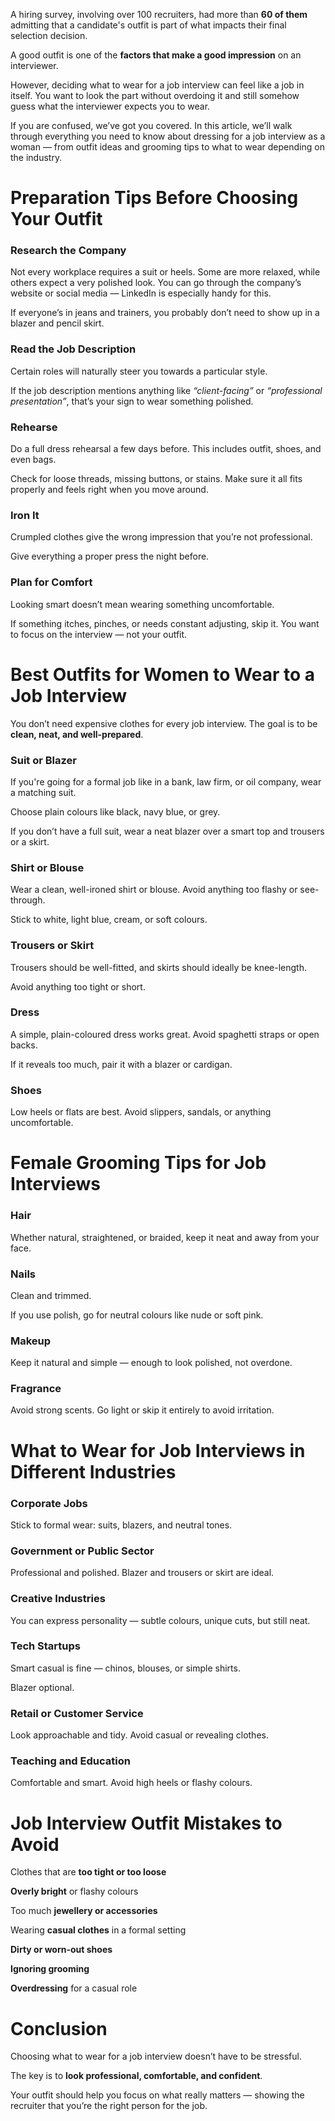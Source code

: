 A hiring survey, involving over 100 recruiters, had more than **60 of them** admitting that a candidate's outfit is part of what impacts their final selection decision.  

A good outfit is one of the **factors that make a good impression** on an interviewer.  

However, deciding what to wear for a job interview can feel like a job in itself. You want to look the part without overdoing it and still somehow guess what the interviewer expects you to wear.  

If you are confused, we’ve got you covered. In this article, we’ll walk through everything you need to know about dressing for a job interview as a woman — from outfit ideas and grooming tips to what to wear depending on the industry.  



# Preparation Tips Before Choosing Your Outfit


### **Research the Company**

Not every workplace requires a suit or heels. Some are more relaxed, while others expect a very polished look. You can go through the company’s website or social media — LinkedIn is especially handy for this.  

If everyone’s in jeans and trainers, you probably don’t need to show up in a blazer and pencil skirt.  



### **Read the Job Description**

Certain roles will naturally steer you towards a particular style.  

If the job description mentions anything like _“client-facing”_ or _“professional presentation”_, that’s your sign to wear something polished.  



### **Rehearse**

Do a full dress rehearsal a few days before. This includes outfit, shoes, and even bags.  

Check for loose threads, missing buttons, or stains. Make sure it all fits properly and feels right when you move around.  



### **Iron It**

Crumpled clothes give the wrong impression that you’re not professional.  

Give everything a proper press the night before.  



### **Plan for Comfort**

Looking smart doesn’t mean wearing something uncomfortable.  

If something itches, pinches, or needs constant adjusting, skip it. You want to focus on the interview — not your outfit.  



# Best Outfits for Women to Wear to a Job Interview


You don’t need expensive clothes for every job interview. The goal is to be **clean, neat, and well-prepared**.  



### **Suit or Blazer**

If you're going for a formal job like in a bank, law firm, or oil company, wear a matching suit.  

Choose plain colours like black, navy blue, or grey.  

If you don’t have a full suit, wear a neat blazer over a smart top and trousers or a skirt.  



### **Shirt or Blouse**

Wear a clean, well-ironed shirt or blouse. Avoid anything too flashy or see-through.  

Stick to white, light blue, cream, or soft colours.  



### **Trousers or Skirt**

Trousers should be well-fitted, and skirts should ideally be knee-length.  

Avoid anything too tight or short.  



### **Dress**

A simple, plain-coloured dress works great. Avoid spaghetti straps or open backs.  

If it reveals too much, pair it with a blazer or cardigan.  



### **Shoes**

Low heels or flats are best. Avoid slippers, sandals, or anything uncomfortable.  



# Female Grooming Tips for Job Interviews


### **Hair**

Whether natural, straightened, or braided, keep it neat and away from your face.  



### **Nails**

Clean and trimmed.  

If you use polish, go for neutral colours like nude or soft pink.  



### **Makeup**

Keep it natural and simple — enough to look polished, not overdone.  



### **Fragrance**

Avoid strong scents. Go light or skip it entirely to avoid irritation.  



# What to Wear for Job Interviews in Different Industries


### **Corporate Jobs**

Stick to formal wear: suits, blazers, and neutral tones.  



### **Government or Public Sector**

Professional and polished. Blazer and trousers or skirt are ideal.  



### **Creative Industries**

You can express personality — subtle colours, unique cuts, but still neat.  



### **Tech Startups**

Smart casual is fine — chinos, blouses, or simple shirts.  

Blazer optional.  



### **Retail or Customer Service**

Look approachable and tidy. Avoid casual or revealing clothes.  



### **Teaching and Education**

Comfortable and smart. Avoid high heels or flashy colours.  



# Job Interview Outfit Mistakes to Avoid


Clothes that are **too tight or too loose**  

**Overly bright** or flashy colours  

Too much **jewellery or accessories**  

Wearing **casual clothes** in a formal setting  

**Dirty or worn-out shoes**  

**Ignoring grooming**  

**Overdressing** for a casual role  



# Conclusion


Choosing what to wear for a job interview doesn’t have to be stressful.  

The key is to **look professional, comfortable, and confident**.  

Your outfit should help you focus on what really matters — showing the recruiter that you’re the right person for the job.  
